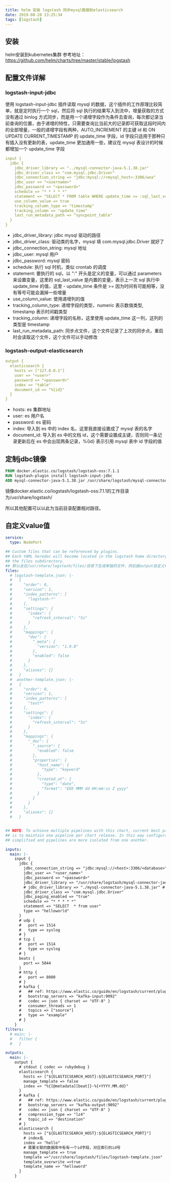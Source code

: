 ```yaml
---
title: helm 安装 logstash 同步mysql数据到elasticsearch
date: 2019-08-28 13:25:34
tags: [logstash]
---
```


## 安装

helm安装到kubernetes集群
参考地址：https://github.com/helm/charts/tree/master/stable/logstash

## 配置文件详解

### logstash-input-jdbc

使用 logstash-input-jdbc 插件读取 mysql 的数据，这个插件的工作原理比较简单，就是定时执行一个 sql，然后将 sql 执行的结果写入到流中，增量获取的方式没有通过 binlog 方式同步，而是用一个递增字段作为条件去查询，每次都记录当前查询的位置，由于递增的特性，只需要查询比当前大的记录即可获取这段时间内的全部增量，一般的递增字段有两种，AUTO_INCREMENT 的主键 id 和 ON UPDATE CURRENT_TIMESTAMP 的 update_time 字段，id 字段只适用于那种只有插入没有更新的表，update_time 更加通用一些，建议在 mysql 表设计的时候都增加一个 update_time 字段

```yaml
input {
  jdbc {
    jdbc_driver_library => "../mysql-connector-java-5.1.38.jar"
    jdbc_driver_class => "com.mysql.jdbc.Driver"
    jdbc_connection_string => "jdbc:mysql://<mysql_host>:3306/woa"
    jdbc_user => "<username>"
    jdbc_password => "<password>"
    schedule => "* * * * *"
    statement => "SELECT * FROM table WHERE update_time >= :sql_last_value"
    use_column_value => true
    tracking_column_type => "timestamp"
    tracking_column => "update_time"
    last_run_metadata_path => "syncpoint_table"
  }
}
```

- jdbc_driver_library: jdbc mysql 驱动的路径
- jdbc_driver_class: 驱动类的名字，mysql 填 com.mysql.jdbc.Driver 就好了
- jdbc_connection_string: mysql 地址
- jdbc_user: mysql 用户
- jdbc_password: mysql 密码
- schedule: 执行 sql 时机，类似 crontab 的调度
- statement: 要执行的 sql，以 ":" 开头是定义的变量，可以通过 parameters 来设置变量，这里的 sql_last_value 是内置的变量，表示上一次 sql 执行中 update_time 的值，这里 - update_time 条件是 >= 因为时间有可能相等，没有等号可能会漏掉一些增量
- use_column_value: 使用递增列的值
- tracking_column_type: 递增字段的类型，numeric 表示数值类型, timestamp 表示时间戳类型
- tracking_column: 递增字段的名称，这里使用 update_time 这一列，这列的类型是 timestamp
- last_run_metadata_path: 同步点文件，这个文件记录了上次的同步点，重启时会读取这个文件，这个文件可以手动修改

### logstash-output-elasticsearch

```yaml
output {
  elasticsearch {
    hosts => ["127.0.0.1"]
    user => "<user>"
    password => "<password>"
    index => "table"
    document_id => "%{id}"
  }
}
```

- hosts: es 集群地址
- user: es 用户名
- password: es 密码
- index: 导入到 es 中的 index 名，这里我直接设置成了 mysql 表的名字
- document_id: 导入到 es 中的文档 id，这个需要设置成主键，否则同一条记录更新后在 es 中会出现两条记录，%{id} 表示引用 mysql 表中 id 字段的值

## 定制jdbc镜像

```Dockerfile
FROM docker.elastic.co/logstash/logstash-oss:7.1.1
RUN logstash-plugin install logstash-input-jdbc
ADD mysql-connector-java-5.1.38.jar /usr/share/logstash/mysql-connector-java-5.1.38.jar
```

镜像docker.elastic.co/logstash/logstash-oss:7.1.1的工作目录为/usr/share/logstash/

所以其他配置可以以此为当前目录配置相对路径。

## 自定义value值

```yaml
service:
  type: NodePort

## Custom files that can be referenced by plugins.
## Each YAML heredoc will become located in the logstash home directory under
## the files subdirectory.
## 默认会在/usr/share/logstash/files/目录下生成单独的文件，供后面output自定义template使用,可以定义多个template文件。文件格式请严格参考another-template.json,特别是properties字段。
files:
  # logstash-template.json: |-
  #   {
  #     "order": 0,
  #     "version": 1,
  #     "index_patterns": [
  #       "logstash-*"
  #     ],
  #     "settings": {
  #       "index": {
  #         "refresh_interval": "5s"
  #       }
  #     },
  #     "mappings": {
  #       "doc": {
  #         "_meta": {
  #           "version": "1.0.0"
  #         },
  #         "enabled": false
  #       }
  #     },
  #     "aliases": {}
  #   }
  #  another-template.json: |-
  #   {
  #     "order": 0,
  #     "version": 1,
  #     "index_patterns": [
  #       "test*"
  #     ],
  #     "settings": {
  #       "index": {
  #         "refresh_interval": "5s"
  #       }
  #     },
  #     "mappings": {
  #       "_doc": {
  #         "_source": {
  #           "enabled": false
  #         },
  #         "properties": {
  #           "host_name": {
  #             "type": "keyword"
  #           },
  #           "created_at": {
  #             "type": "date",
  #             "format": "EEE MMM dd HH:mm:ss Z yyyy"
  #           }
  #         }
  #       }
  #     },
  #     "aliases": {}
  #   }  


## NOTE: To achieve multiple pipelines with this chart, current best practice
## is to maintain one pipeline per chart release. In this way configuration is
## simplified and pipelines are more isolated from one another.

inputs:
  main: |-
    input {
      jdbc {
        jdbc_connection_string => "jdbc:mysql://<host>:3306/<database>"
        jdbc_user => "<user_name>"
        jdbc_password => "<password>"
        jdbc_driver_library => "/usr/share/logstash/mysql-connector-java-5.1.38.jar" #全路径
        # jdbc_driver_library => "./mysql-connector-java-5.1.38.jar" # 也可以使用相对路径，默认路径为/usr/share/logstash/
        jdbc_driver_class => "com.mysql.jdbc.Driver"
        jdbc_paging_enabled => "true"
        schedule => "* * * * *"
        statement => "SELECT  * from user"
        type => "helloworld"
      }
      # udp {
      #   port => 1514
      #   type => syslog
      # }
      # tcp {
      #   port => 1514
      #   type => syslog
      # }
      beats {
        port => 5044
      }
      # http {
      #   port => 8080
      # }
      # kafka {
      #   ## ref: https://www.elastic.co/guide/en/logstash/current/plugins-inputs-kafka.html
      #   bootstrap_servers => "kafka-input:9092"
      #   codec => json { charset => "UTF-8" }
      #   consumer_threads => 1
      #   topics => ["source"]
      #   type => "example"
      # }
    }
filters:
  # main: |-
  #   filter {
  #   }

outputs:
  main: |-
    output {
      # stdout { codec => rubydebug }
      elasticsearch {
        hosts => ["${ELASTICSEARCH_HOST}:${ELASTICSEARCH_PORT}"]
        manage_template => false
        index => "%{[@metadata][beat]}-%{+YYYY.MM.dd}"
      }
      # kafka {
      #   ## ref: https://www.elastic.co/guide/en/logstash/current/plugins-outputs-kafka.html
      #   bootstrap_servers => "kafka-output:9092"
      #   codec => json { charset => "UTF-8" }
      #   compression_type => "lz4"
      #   topic_id => "destination"
      # }
      elasticsearch {
        hosts => ["${ELASTICSEARCH_HOST}:${ELASTICSEARCH_PORT}"]
        # index名
        index => "hello"
        # 需要关联的数据库中有有一个id字段，对应索引的id号
        manage_template => true
        template =>"/usr/share/logstash/files/logstash-template.json"  #也可以使用相对路径"./files/logstash-template.json"
        template_overwrite =>true
        template_name => "helloword"
      }
    }
```
